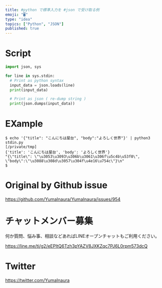 ```yaml
---
title: #python で標準入力を #json で受け取る例
emoji: "🖥"
type: "idea"
topics: ["Python", "JSON"]
published: true
---
```


# Script



```python
import json, sys

for line in sys.stdin:
  # Print as python syntax
  input_data = json.loads(line)
  print(input_data)

  # Print as json ( re-dump string )
  print(json.dumps(input_data))

```

# EXample

```
$ echo '{"title": "こんにちは屋台", "body":"よろしく世界"}' | python3 stdin.py                                                  [/private/tmp]
{'title': 'こんにちは屋台', 'body': 'よろしく世界'}
"{\"title\": \"\u3053\u3093\u306b\u3061\u306f\u5c4b\u53f0\", \"body\":\"\u3088\u308d\u3057\u304f\u4e16\u754c\"}\n"
$
```

# Original by Github issue

https://github.com/YumaInaura/YumaInaura/issues/954








<!-- Update From Qiita API -->

# チャットメンバー募集


何か質問、悩み事、相談などあればLINEオープンチャットもご利用ください。

https://line.me/ti/g2/eEPltQ6Tzh3pYAZV8JXKZqc7PJ6L0rpm573dcQ





# Twitter


https://twitter.com/YumaInaura


<!-- Update From Qiita API -->


